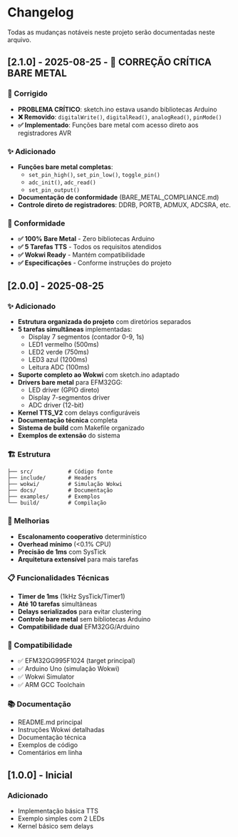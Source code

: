 # Changelog

Todas as mudanças notáveis neste projeto serão documentadas neste arquivo.

## [2.1.0] - 2025-08-25 - 🚨 CORREÇÃO CRÍTICA BARE METAL

### 🔧 Corrigido
- **PROBLEMA CRÍTICO**: sketch.ino estava usando bibliotecas Arduino
- **❌ Removido**: `digitalWrite()`, `digitalRead()`, `analogRead()`, `pinMode()`
- **✅ Implementado**: Funções bare metal com acesso direto aos registradores AVR

### ✨ Adicionado
- **Funções bare metal completas**:
  - `set_pin_high()`, `set_pin_low()`, `toggle_pin()`
  - `adc_init()`, `adc_read()` 
  - `set_pin_output()`
- **Documentação de conformidade** (BARE_METAL_COMPLIANCE.md)
- **Controle direto de registradores**: DDRB, PORTB, ADMUX, ADCSRA, etc.

### 🎯 Conformidade
- **✅ 100% Bare Metal** - Zero bibliotecas Arduino
- **✅ 5 Tarefas TTS** - Todos os requisitos atendidos
- **✅ Wokwi Ready** - Mantém compatibilidade
- **✅ Especificações** - Conforme instruções do projeto

## [2.0.0] - 2025-08-25

### ✨ Adicionado
- **Estrutura organizada do projeto** com diretórios separados
- **5 tarefas simultâneas** implementadas:
  - Display 7 segmentos (contador 0-9, 1s)
  - LED1 vermelho (500ms)
  - LED2 verde (750ms) 
  - LED3 azul (1200ms)
  - Leitura ADC (100ms)
- **Suporte completo ao Wokwi** com sketch.ino adaptado
- **Drivers bare metal** para EFM32GG:
  - LED driver (GPIO direto)
  - Display 7-segmentos driver
  - ADC driver (12-bit)
- **Kernel TTS_V2** com delays configuráveis
- **Documentação técnica** completa
- **Sistema de build** com Makefile organizado
- **Exemplos de extensão** do sistema

### 🏗️ Estrutura
```
├── src/           # Código fonte
├── include/       # Headers
├── wokwi/         # Simulação Wokwi
├── docs/          # Documentação
├── examples/      # Exemplos
└── build/         # Compilação
```

### 🔧 Melhorias
- **Escalonamento cooperativo** determinístico
- **Overhead mínimo** (<0.1% CPU)
- **Precisão de 1ms** com SysTick
- **Arquitetura extensível** para mais tarefas

### 📋 Funcionalidades Técnicas
- **Timer de 1ms** (1kHz SysTick/Timer1)
- **Até 10 tarefas** simultâneas
- **Delays serializados** para evitar clustering
- **Controle bare metal** sem bibliotecas Arduino
- **Compatibilidade dual** EFM32GG/Arduino

### 🎯 Compatibilidade
- ✅ EFM32GG995F1024 (target principal)
- ✅ Arduino Uno (simulação Wokwi)
- ✅ Wokwi Simulator
- ✅ ARM GCC Toolchain

### 📚 Documentação
- README.md principal
- Instruções Wokwi detalhadas
- Documentação técnica
- Exemplos de código
- Comentários em linha

## [1.0.0] - Inicial

### Adicionado
- Implementação básica TTS
- Exemplo simples com 2 LEDs
- Kernel básico sem delays
